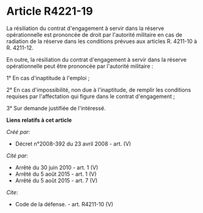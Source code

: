 # Article R4221-19

La résiliation du contrat d'engagement à servir dans la réserve opérationnelle est prononcée de droit par l'autorité
militaire en cas de radiation de la réserve dans les conditions prévues aux articles R. 4211-10 à R. 4211-12.

En outre, la résiliation du contrat d'engagement à servir dans la réserve opérationnelle peut être prononcée par l'autorité
militaire : 

1° En cas d'inaptitude à l'emploi ; 

2° En cas d'impossibilité, non due à l'inaptitude, de remplir les conditions requises par l'affectation qui figure dans le
contrat d'engagement ; 

3° Sur demande justifiée de l'intéressé.

**Liens relatifs à cet article**

_Créé par_:

  - Décret n°2008-392 du 23 avril 2008 - art. (V)

_Cité par_:

  - Arrêté du 30 juin 2010 - art. 1 (V)
  - Arrêté du 5 août 2015 - art. 1 (V)
  - Arrêté du 5 août 2015 - art. 7 (V)

_Cite_:

  - Code de la défense. - art. R4211-10 (V)
